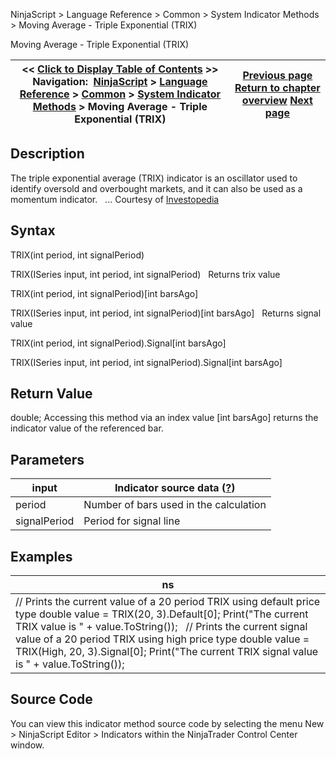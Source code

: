 ﻿
NinjaScript > Language Reference > Common > System Indicator Methods > Moving Average - Triple Exponential (TRIX)

Moving Average - Triple Exponential (TRIX)

| << [Click to Display Table of Contents](moving_average_-_triple_expon2.md) >> **Navigation:**     [NinjaScript](ninjascript.md) > [Language Reference](language_reference_wip.md) > [Common](common.md) > [System Indicator Methods](indicators.md) > Moving Average - Triple Exponential (TRIX) | [Previous page](moving_average_-_triple_expone.md) [Return to chapter overview](indicators.md) [Next page](moving_average_-_variable_vma.md) |
| --- | --- |
## Description
The triple exponential average (TRIX) indicator is an oscillator used to identify oversold and overbought markets, and it can also be used as a momentum indicator.
 
... Courtesy of [Investopedia](http://www.investopedia.com/articles/technical/02/092402.asp)

## Syntax
TRIX(int period, int signalPeriod)  

TRIX(ISeries<double> input, int period, int signalPeriod)
 
Returns trix value  

TRIX(int period, int signalPeriod)[int barsAgo]  

TRIX(ISeries<double> input, int period, int signalPeriod)[int barsAgo]
 
Returns signal value  

TRIX(int period, int signalPeriod).Signal[int barsAgo]  

TRIX(ISeries<double> input, int period, int signalPeriod).Signal[int barsAgo]

## Return Value
double; Accessing this method via an index value [int barsAgo] returns the indicator value of the referenced bar.

## Parameters

| input | Indicator source data ([?](valid_input_data_for_indicator.md)) |
| --- | --- |
| period | Number of bars used in the calculation |
| signalPeriod | Period for signal line |

## Examples

| ns |
| --- |
| // Prints the current value of a 20 period TRIX using default price type double value = TRIX(20, 3).Default[0]; Print("The current TRIX value is " + value.ToString());   // Prints the current signal value of a 20 period TRIX using high price type double value = TRIX(High, 20, 3).Signal[0]; Print("The current TRIX signal value is " + value.ToString()); |

## Source Code
You can view this indicator method source code by selecting the menu New > NinjaScript Editor > Indicators within the NinjaTrader Control Center window.
